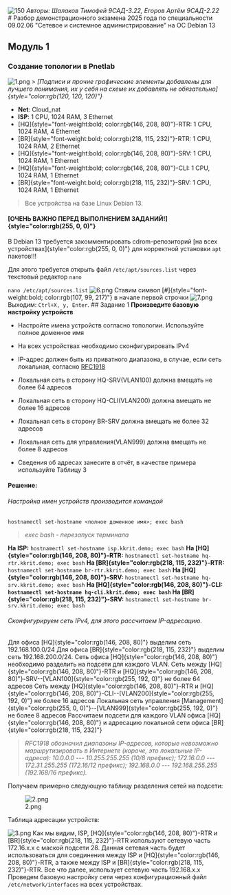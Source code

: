 <img
src="%D0%9C%D0%BE%D0%B4%D1%83%D0%BB%D1%8C%201-media/1ebb83c813e897a9039591e250a7dac52aeb3bfe.png"
class="wikilink" alt="150" />
*Авторы: Шалаков Тимофей 9САД-3.22, Егоров Артём 9САД-2.22*
\# Разбор демонстрационного экзамена 2025 года по специальности 09.02.06 "Сетевое и системное администрирование" на ОС Debian 13

## Модуль 1

### Создание топологии в Pnetlab

<img
src="%D0%9C%D0%BE%D0%B4%D1%83%D0%BB%D1%8C%201-media/5c20dcbcfbab07ab6c2df7e27444d5ac2afca569.png"
class="wikilink" alt="1.png" />
\> *[Подписи и прочие графические элементы добавлены для лучшего понимания, их у себя на схеме их добавлять не обязательно]{style="color:rgb(120, 120, 120)"}*

- **Net**: Cloud_nat
- **ISP**: 1 CPU, 1024 RAM, 3 Ethernet
- [HQ]{style="font-weight:bold; color:rgb(146, 208, 80)"}-RTR: 1 CPU, 1024 RAM, 4 Ethernet
- [BR]{style="font-weight:bold; color:rgb(218, 115, 232)"}-RTR: 1 CPU, 1024 RAM, 2 Ethernet
- [HQ]{style="font-weight:bold; color:rgb(146, 208, 80)"}-SRV: 1 CPU, 1024 RAM, 1 Ethernet
- [HQ]{style="font-weight:bold; color:rgb(146, 208, 80)"}-CLI: 1 CPU, 1024 RAM, 1 Ethernet
- [BR]{style="font-weight:bold; color:rgb(218, 115, 232)"}-SRV: 1 CPU, 1024 RAM, 1 Ethernet

> Все устройства на базе Linux Debian 13.

#### [ОЧЕНЬ ВАЖНО ПЕРЕД ВЫПОЛНЕНИЕМ ЗАДАНИЙ!]{style="color:rgb(255, 0, 0)"}

В Debian 13 требуется закомментировать cdrom-репозиторий [на всех устройствах]{style="color:rgb(255, 0, 0)"} для корректной установки `apt` пакетов!!!

Для этого требуется открыть файл `/etc/apt/sources.list` через текстовый редактор `nano`

`nano /etc/apt/sources.list`
<img
src="%D0%9C%D0%BE%D0%B4%D1%83%D0%BB%D1%8C%201-media/a3e9b924b0c79cb7169afa563a255fa0a5b1cadd.png"
class="wikilink" alt="6.png" />
Ставим символ [\#]{style="font-weight:bold; color:rgb(107, 99, 217)"} в начале первой строчки
<img
src="%D0%9C%D0%BE%D0%B4%D1%83%D0%BB%D1%8C%201-media/cae856732bd4226855875d839121e46dd85999a9.png"
class="wikilink" alt="7.png" />
Выходим: `Ctrl+X, y, Enter`.
\## Задание 1
**Произведите базовую настройку устройств**

- Настройте имена устройств согласно топологии. Используйте полное доменное имя

- На всех устройствах необходимо сконфигурировать IPv4

- IP-адрес должен быть из приватного диапазона, в случае, если сеть локальная, согласно [RFC1918](https://dzen.ru/away?to=https%3A%2F%2Fdatatracker.ietf.org%2Fdoc%2Fhtml%2Frfc1918)

- Локальная сеть в сторону HQ-SRV(VLAN100) должна вмещать не более 64 адресов

- Локальная сеть в сторону HQ-CLI(VLAN200) должна вмещать не более 16 адресов

- Локальная сеть в сторону BR-SRV должна вмещать не более 32 адресов

- Локальная сеть для управления(VLAN999) должна вмещать не более 8 адресов

- Сведения об адресах занесите в отчёт, в качестве примера используйте Таблицу 3

#### Решение:

###### Настройка имен устройств производится командой

`hostnamectl set-hostname <полное доменное имя>; exec bash`

> *exec bash - перезапуск терминала*

**На ISP:**
`hostnamectl set-hostname isp.kkrit.demo; exec bash`
**На [HQ]{style="color:rgb(146, 208, 80)"}-RTR:**
`hostnamectl set-hostname hq-rtr.kkrit.demo; exec bash`
**На [BR]{style="color:rgb(218, 115, 232)"}-RTR:**
`hostnamectl set-hostname br-rtr.kkrit.demo; exec bash`
**На [HQ]{style="color:rgb(146, 208, 80)"}-SRV:**
`hostnamectl set-hostname hq-srv.kkrit.demo; exec bash`
**На [HQ]{style="color:rgb(146, 208, 80)"}-CLI:
`hostnamectl set-hostname hq-cli.kkrit.demo; exec bash`
На [BR]{style="color:rgb(218, 115, 232)"}-SRV:**
`hostnamectl set-hostname br-srv.kkrit.demo; exec bash`

###### Сконфигурируем сеть IPv4, для этого рассчитаем IP-адресацию.

Для офиса [HQ]{style="color:rgb(146, 208, 80)"} выделим сеть 192.168.100.0/24
Для офиса [BR]{style="color:rgb(218, 115, 232)"} выделим сеть 192.168.200.0/24.
Сеть офиса [HQ]{style="color:rgb(146, 208, 80)"} необходимо разделить на подсети для каждого VLAN.
Сеть между [HQ]{style="color:rgb(146, 208, 80)"}-RTR и [HQ]{style="color:rgb(146, 208, 80)"}-SRV--[VLAN100]{style="color:rgb(255, 192, 0)"} не более 64 адресов
Сеть между [HQ]{style="color:rgb(146, 208, 80)"}-RTR и [HQ]{style="color:rgb(146, 208, 80)"}-CLI--[VLAN200]{style="color:rgb(255, 192, 0)"} не более 16 адресов
Локальная сеть управления [Management]{style="color:rgb(255, 0, 0)"}--[VLAN999]{style="color:rgb(255, 192, 0)"} не более 8 адресов
Рассчитаем подсети для каждого VLAN офиса [HQ]{style="color:rgb(146, 208, 80)"} и адресацию локальной
сети офиса [BR]{style="color:rgb(218, 115, 232)"}

> *RFC1918 обозначил диапазоны IP-адресов, которые невозможно*
> *маршрутизировать в Интернете (короче, это локальные IP-адреса):*
> *10.0.0.0 --- 10.255.255.255 (10/8 префикс);*
> *172.16.0.0 --- 172.31.255.255 (172.16/12 префикс);*
> *192.168.0.0 --- 192.168.255.255 (192.168/16 префикс).*

Получаем примерно следующую таблицу разделения сетей на подсети:

<figure>
<img
src="%D0%9C%D0%BE%D0%B4%D1%83%D0%BB%D1%8C%201-media/278cadb5c5a600fd354bbb4a32acf34407bf98f0.png"
class="wikilink" alt="2.png" />
<figcaption aria-hidden="true">2.png</figcaption>
</figure>

Таблица адресации устройств:

<img
src="%D0%9C%D0%BE%D0%B4%D1%83%D0%BB%D1%8C%201-media/bd473197c461193ea9b6d317f4c236910d065887.png"
class="wikilink" alt="3.png" />
Как мы видим, ISP, [HQ]{style="color:rgb(146, 208, 80)"}-RTR и [BR]{style="color:rgb(218, 115, 232)"}-RTR используют сетевую часть 172.16.x.x с маской подсети 28.
Данная сетевая часть будет использоваться для соединения между ISP и [HQ]{style="color:rgb(146, 208, 80)"}-RTR, а также между ISP и [BR]{style="color:rgb(218, 115, 232)"}-RTR.
Все что далее, использует сетевую часть 192.168.x.x
Проведем базовую настройку сети через конфигурационный файл `/etc/network/interfaces` на всех устройствах.

